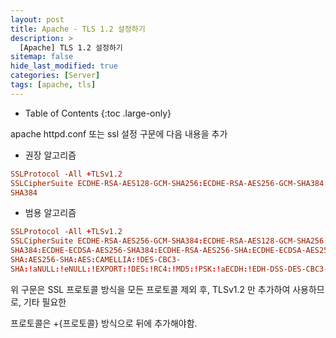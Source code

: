 ```yaml
---
layout: post
title: Apache - TLS 1.2 설정하기
description: >
  [Apache] TLS 1.2 설정하기
sitemap: false
hide_last_modified: true
categories: [Server]
tags: [apache, tls]
---
```


- Table of Contents
{:toc .large-only}

apache httpd.conf 또는 ssl 설정 구문에 다음 내용을 추가

- 권장 알고리즘

```conf
SSLProtocol -All +TLSv1.2
SSLCipherSuite ECDHE-RSA-AES128-GCM-SHA256:ECDHE-RSA-AES256-GCM-SHA384:ECDHERSA-AES128-SHA:ECDHE-RSA-AES256-SHA:ECDHE-RSA-AES128-SHA256:ECDHE-RSA-AES256-
SHA384
```

- 범용 알고리즘

```conf
SSLProtocol -All +TLSv1.2
SSLCipherSuite ECDHE-RSA-AES256-GCM-SHA384:ECDHE-RSA-AES128-GCM-SHA256:ECDHEECDSA-AES128-GCM-SHA256:ECDHE-RSA-AES256-GCM-SHA384:ECDHE-ECDSA-AES256-GCMSHA384:DHE-DSS-AES128-GCM-SHA256:kEDH+AESGCM:ECDHE-RSA-AES128-SHA256:ECDHEECDSA-AES128-SHA256:ECDHE-RSA-AES128-SHA:ECDHE-ECDSA-AES128-SHA:ECDHE-RSA-AES256-
SHA384:ECDHE-ECDSA-AES256-SHA384:ECDHE-RSA-AES256-SHA:ECDHE-ECDSA-AES256-SHA:DHEDSS-AES128-SHA256:DHE-DSS-AES256-SHA:AES128-GCM-SHA256:AES256-GCM-SHA384:AES128-
SHA:AES256-SHA:AES:CAMELLIA:!DES-CBC3-
SHA:!aNULL:!eNULL:!EXPORT:!DES:!RC4:!MD5:!PSK:!aECDH:!EDH-DSS-DES-CBC3-SHA:!EDH-RSADES-CBC3-SHA:!KRB5-DES-CBC3-SHA:!DHE-RSA-AES128-GCM-SHA256:!DHE-RSA-AES256-GCMSHA384:!DHE-RSA-AES128-SHA256:!DHE-RSA-AES256-SHA:!DHE-RSA-AES128-SHA:!DHE-RSAAES256-SHA256:!DHE-RSA-CAMELLIA128-SHA:!DHE-RSA-CAMELLIA256-SHA:!DHE-RSA-3DES
```

위 구문은 SSL 프로토콜 방식을 모든 프로토콜 제외 후, TLSv1.2 만 추가하여 사용하므로, 기타 필요한

프로토콜은 +{프로토콜} 방식으로 뒤에 추가해야함.
